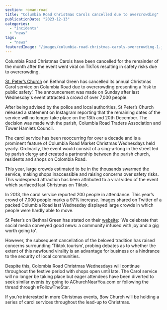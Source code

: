 ```yaml
---
section: roman-road
title: "Columbia Road Christmas Carols cancelled due to overcrowding"
publicationDate: "2023-12-13"
categories: 
  - "incidents"
  - "news"
tags: 
  - "news"
featuredImage: "/images/columbia-road-christmas-carols-overcrowding-1.jpg"
---
```


Columbia Road Christmas Carols have been cancelled for the remainder of the month after the event went viral on TikTok resulting in safety risks due to overcrowding.

[St. Peter’s Church](https://bethnalgreenlondon.co.uk/tower-hamlets-sites-at-risk-historic-england/) on Bethnal Green has cancelled its annual Christmas Carol service on Columbia Road due to overcrowding presenting a ‘risk to public safety’. The announcement was made on Sunday after last Wednesday's event attracted a crowd of over 7,000 people. 

After being advised by the police and local authorities, St Peter’s Church released a statement on Instagram reporting that the remaining dates of the service will no longer take place on the 13th and 20th December. The decision was made with the parish, Columbia Road Traders Association and Tower Hamlets Council. 

The carol service has been reoccurring for over a decade and is a prominent feature of Columbia Road Market Christmas Wednesdays held yearly. Ordinarily, the event would consist of a sing-a-long in the street led by parish clergy and created a partnership between the parish church, residents and shops on Colombia Road.

This year, large crowds estimated to be in the thousands swarmed the service, making shops inaccessible and raising concerns over safety risks. This widespread attraction has been attributed to a viral video of the event which surfaced last Christmas on Tiktok.

In 2013, the carol service reported 200 people in attendance. This year’s crowd of 7,000 people marks a 97% increase. Images shared on Twitter of a packed Columbia Road last Wednesday displayed large crowds in which people were hardly able to move.

St Peter’s on Bethnal Green has stated on their [website](https://www.stpetersbethnalgreen.org/columbia-carols-announcement): ‘We celebrate that social media conveyed good news: a community infused with joy and a gig worth going to’. 

However, the subsequent cancellation of the beloved tradition has raised concerns surrounding ‘Tiktok tourism’, probing debates as to whether the extent of this newfound virality is an advantage for business or a hindrance to the security of local communities. 

Despite this, Colombia Road Christmas Wednesdays will continue throughout the festive period with shops open until late. The Carol service will no longer be taking place but eager attendees have been diverted to seek similar events by going to AChurchNearYou.com or following the thread through #FollowTheStar. 

If you’re interested in more Christmas events, Bow Church will be holding a series of carol services throughout the lead-up to Christmas.


